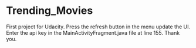 # Trending_Movies
First project for Udacity.
Press the refresh button in the menu update the UI.
Enter the api key in the MainActivityFragment.java file at line 155.
Thank you.
